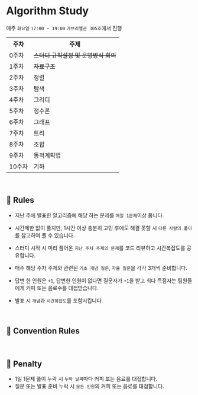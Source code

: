# Algorithm Study
매주 `화요일` `17:00 ~ 19:00` `가브리엘관 305호`에서 진행

<table>
  <th>주차</th>
  <th>주제</th>
  <tr>
    <td>0주차</td>
    <td><s>스터디 규칙설정 및 운영방식 회의</s></td>
  </tr>
  <tr>
    <td>1주차</td>
    <td><s>자료구조</s></td>
  </tr>
  <tr>
    <td>2주차</td>
    <td>정렬</td>
  </tr>
  <tr>
    <td>3주차</td>
    <td>탐색</td>
  </tr>
  <tr>
    <td>4주차</td>
    <td>그리디</td>
  </tr>
  <tr>
    <td>5주차</td>
    <td>정수론</td>
  </tr>
  <tr>
    <td>6주차</td>
    <td>그래프</td>
  </tr>
  <tr>
    <td>7주차</td>
    <td>트리</td>
  </tr>
  <tr>
    <td>8주차</td>
    <td>조합</td>
  </tr>
  <tr>
    <td>9주차</td>
    <td>동적계획법</td>
  </tr>
  <tr>
    <td>10주차</td>
    <td>기하</td>
  </tr>
</table>

<br>

## 📢 Rules
- 지난 주에 발표한 알고리즘에 해당 하는 문제를 `매일 1문제`이상 풉니다.

- 시간제한 없이 풀지만, 1시간 이상 충분히 고민 후에도 해결 못할 시 `다른 사람의 풀이`를 참고하여 풀 수 있습니다.
  
- 스터디 시작 시 미리 풀어온 `지난 주차 주제의 문제`를 코드 리뷰하고 시간복잡도를 공유합니다.
  
- 매주 해당 주차 주제와 관련된 `기초 개념 질문`, `자율 질문`을 각각 3개씩 준비합니다.
  
- 답변 한 인원은 `+1`, 답변한 인원이 없다면 질문자가 `+1`을 받고 최다 득점자는 팀원들에게 커피 또는 음료수를 대접받습니다.
  
- 발표 시 `개념`과 `시간복잡도`를 포함시킵니다.
<!-- - 질문 답변 시 카카오톡에 답변을 미리 적어 공유한 후 한 명씩 차례대로 설명합니다. -->

<br>

## 📌 Convention Rules

<br>

## 🚫 Penalty
- 1일 1문제 풀이 누락 시 `누락 날짜`마다 커피 또는 음료를 대접합니다.
- 질문 또는 발표 준비 누락 시 `모든 인원`의 커피 또는 음료를 대접합니다.

